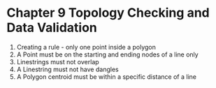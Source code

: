 # Chapter 9 Topology Checking and Data Validation

  1. Creating a rule - only one point inside a polygon
  2. A Point must be on the starting and ending nodes of a line only
  3. Linestrings must not overlap
  4. A Linestring must not have dangles
  5. A Polygon centroid must be within a specific distance of a line
